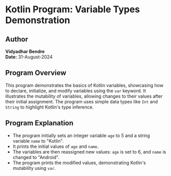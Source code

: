 # Kotlin Program: Variable Types Demonstration

## Author
**Vidyadhar Bendre**  
**Date:** 31-August-2024

## Program Overview
This program demonstrates the basics of Kotlin variables, showcasing how to declare, initialize, and modify variables using the `var` keyword. It illustrates the mutability of variables, allowing changes to their values after their initial assignment. The program uses simple data types like `Int` and `String` to highlight Kotlin's type inference.

## Program Explanation
- The program initially sets an integer variable `age` to 5 and a string variable `name` to "Kotlin".
- It prints the initial values of `age` and `name`.
- The variables are then reassigned new values: `age` is set to 6, and `name` is changed to "Android".
- The program prints the modified values, demonstrating Kotlin's mutability using `var`.


